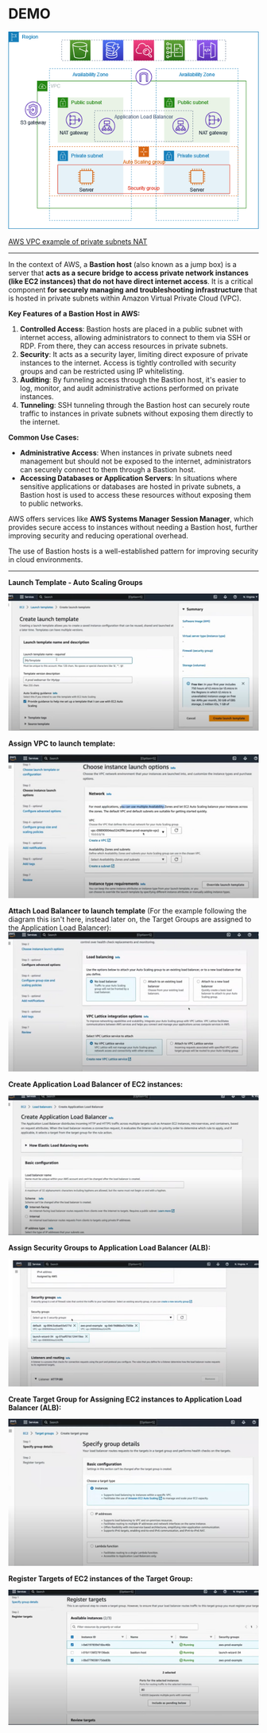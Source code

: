 # DEMO

![demo](./../day-4/img/1_VPC_complete_sample.png)

[AWS VPC example of private subnets NAT](https://docs.aws.amazon.com/vpc/latest/userguide/vpc-example-private-subnets-nat.html)



---
In the context of AWS, a **Bastion host** (also known as a jump box) is a server that **acts as a secure bridge to access private network instances (like EC2 instances) that do not have direct internet access**. It is a critical component **for securely managing and troubleshooting infrastructure** that is hosted in private subnets within Amazon Virtual Private Cloud (VPC).

**Key Features of a Bastion Host in AWS:**

1. **Controlled Access**: Bastion hosts are placed in a public subnet with internet access, allowing administrators to connect to them via SSH or RDP. From there, they can access resources in private subnets.
2. **Security**: It acts as a security layer, limiting direct exposure of private instances to the internet. Access is tightly controlled with security groups and can be restricted using IP whitelisting.
3. **Auditing**: By funneling access through the Bastion host, it's easier to log, monitor, and audit administrative actions performed on private instances.
4. **Tunneling**: SSH tunneling through the Bastion host can securely route traffic to instances in private subnets without exposing them directly to the internet.

**Common Use Cases:**

- **Administrative Access**: When instances in private subnets need management but should not be exposed to the internet, administrators can securely connect to them through a Bastion host.
- **Accessing Databases or Application Servers**: In situations where sensitive applications or databases are hosted in private subnets, a Bastion host is used to access these resources without exposing them to public networks.

AWS offers services like **AWS Systems Manager Session Manager**, which provides secure access to instances without needing a Bastion host, further improving security and reducing operational overhead.

The use of Bastion hosts is a well-established pattern for improving security in cloud environments.



---
**Launch Template - Auto Scaling Groups**

![launch_template_auto_scaling_groups](./img/0_launch_template_auto_scaling_groups.png)

**Assign VPC to launch template:**

![assign_vpc_to_launch_template](./img/1_assign_vpc_to_launch_template.png)

**Attach Load Balancer to launch template** (For the example following the diagram this isn't here, instead later on, the Target Groups are assigned to the Application Load Balancer):
![attach_load_balancer_to_launch_template](./img/2_attach_load_balancer_to_launch_template.png)

**Create Application Load Balancer of EC2 instances:**

![create_application_load_balancer_ec2_instances](./img/3_create_application_load_balancer_of_ec2_instance.png)

**Assign Security Groups to Application Load Balancer (ALB):**

![assign_security_groups_to_application_load_balancer](./img/4_assign_security_groups_to_application_load_balancer.png)

**Create Target Group for Assigning EC2 instances to Application Load Balancer (ALB):**

![create_target_group_for_assigning_ec2_instances_to_alb](./img/5_create_target_group_for_assignig_ec2_instances_to_application_load_balancer.png)

**Register Targets of EC2 instances of the Target Group:**

![register_targets_of_ec2_instances_of_target_group](./img/6_register_targets_ec2_instances_of_target_group.png)